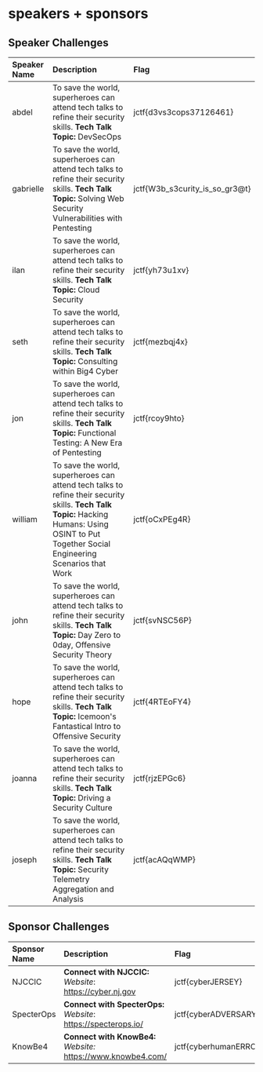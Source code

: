 # speakers + sponsors

## Speaker Challenges
| Speaker Name  | Description | Flag
|:-- | :-- | :---
| abdel | To save the world, superheroes can attend tech talks to refine their security skills. **Tech Talk Topic:** DevSecOps | jctf{d3vs3cops37126461}
| gabrielle | To save the world, superheroes can attend tech talks to refine their security skills. **Tech Talk Topic:** Solving Web Security Vulnerabilities with Pentesting | jctf{W3b_s3curity_is_so_gr3@t}
| ilan | To save the world, superheroes can attend tech talks to refine their security skills. **Tech Talk Topic:** Cloud Security | jctf{yh73u1xv}
| seth | To save the world, superheroes can attend tech talks to refine their security skills. **Tech Talk Topic:** Consulting within Big4 Cyber | jctf{mezbqj4x}
| jon | To save the world, superheroes can attend tech talks to refine their security skills. **Tech Talk Topic:** Functional Testing: A New Era of Pentesting | jctf{rcoy9hto}
| william | To save the world, superheroes can attend tech talks to refine their security skills. **Tech Talk Topic:** Hacking Humans: Using OSINT to Put Together Social Engineering Scenarios that Work | jctf{oCxPEg4R}
| john | To save the world, superheroes can attend tech talks to refine their security skills. **Tech Talk Topic:** Day Zero to 0day, Offensive Security Theory | jctf{svNSC56P}
| hope | To save the world, superheroes can attend tech talks to refine their security skills. **Tech Talk Topic:** Icemoon's Fantastical Intro to Offensive Security | jctf{4RTEoFY4}
| joanna | To save the world, superheroes can attend tech talks to refine their security skills. **Tech Talk Topic:** Driving a Security Culture | jctf{rjzEPGc6}
| joseph | To save the world, superheroes can attend tech talks to refine their security skills. **Tech Talk Topic:** Security Telemetry Aggregation and Analysis | jctf{acAQqWMP}

## Sponsor Challenges
| Sponsor Name | Description | Flag
|:-- | :-- | :---
| NJCCIC | **Connect with NJCCIC:** *Website*: https://cyber.nj.gov | jctf{cyberJERSEY}
| SpecterOps | **Connect with SpecterOps:** *Website*: https://specterops.io/ | jctf{cyberADVERSARY}
| KnowBe4 | **Connect with KnowBe4:** *Website:* https://www.knowbe4.com/ | jctf{cyberhumanERROR}
